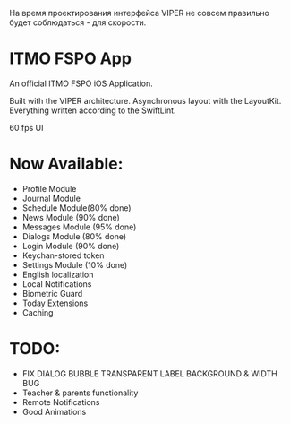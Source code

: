 На время проектирования интерфейса VIPER не совсем правильно будет соблюдаться - для скорости.
# ITMO FSPO App
An official ITMO FSPO iOS Application.

Built with the VIPER architecture.
Asynchronous layout with the LayoutKit.
Everything written according to the SwiftLint.

60 fps UI

# Now Available:
- Profile Module
- Journal Module
- Schedule Module(80% done)
- News Module (90% done)
- Messages Module (95% done)
- Dialogs Module (80% done)
- Login Module (90% done)
- Keychan-stored token
- Settings Module (10% done)
- English localization
- Local Notifications
- Biometric Guard
- Today Extensions
- Caching

# TODO:
- FIX DIALOG BUBBLE TRANSPARENT LABEL BACKGROUND & WIDTH BUG
- Teacher & parents functionality
- Remote Notifications
- Good Animations
